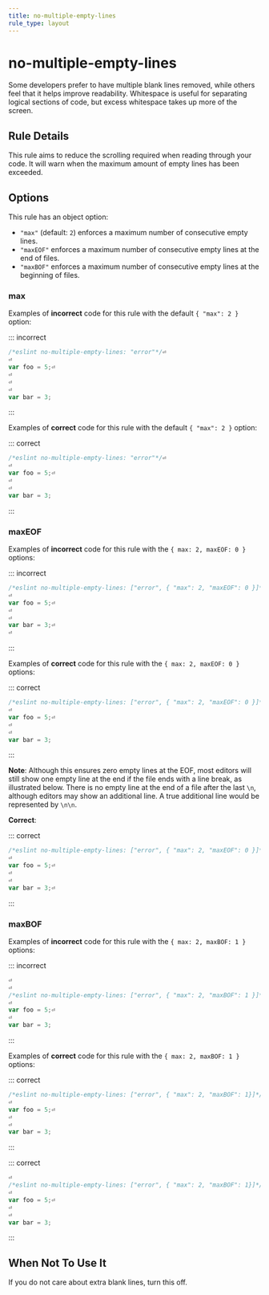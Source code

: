 ```yaml
---
title: no-multiple-empty-lines
rule_type: layout
---
```


# no-multiple-empty-lines

Some developers prefer to have multiple blank lines removed, while others feel that it helps improve readability. Whitespace is useful for separating logical sections of code, but excess whitespace takes up more of the screen.

## Rule Details

This rule aims to reduce the scrolling required when reading through your code. It will warn when the maximum amount of empty lines has been exceeded.

## Options

This rule has an object option:

- `"max"` (default: `2`) enforces a maximum number of consecutive empty lines.
- `"maxEOF"` enforces a maximum number of consecutive empty lines at the end of files.
- `"maxBOF"` enforces a maximum number of consecutive empty lines at the beginning of files.

### max

Examples of **incorrect** code for this rule with the default `{ "max": 2 }` option:

::: incorrect

```js
/*eslint no-multiple-empty-lines: "error"*/⏎
⏎
var foo = 5;⏎
⏎
⏎
⏎
var bar = 3;
```

:::

Examples of **correct** code for this rule with the default `{ "max": 2 }` option:

::: correct

```js
/*eslint no-multiple-empty-lines: "error"*/⏎
⏎
var foo = 5;⏎
⏎
⏎
var bar = 3;
```

:::

### maxEOF

Examples of **incorrect** code for this rule with the `{ max: 2, maxEOF: 0 }` options:

::: incorrect

```js
/*eslint no-multiple-empty-lines: ["error", { "max": 2, "maxEOF": 0 }]*/⏎
⏎
var foo = 5;⏎
⏎
⏎
var bar = 3;⏎
⏎

```

:::

Examples of **correct** code for this rule with the `{ max: 2, maxEOF: 0 }` options:

::: correct

```js
/*eslint no-multiple-empty-lines: ["error", { "max": 2, "maxEOF": 0 }]*/⏎
⏎
var foo = 5;⏎
⏎
⏎
var bar = 3;
```

:::

**Note**: Although this ensures zero empty lines at the EOF, most editors will still show one empty line at the end if the file ends with a line break, as illustrated below. There is no empty line at the end of a file after the last `\n`, although editors may show an additional line. A true additional line would be represented by `\n\n`.

**Correct**:

::: correct

```js
/*eslint no-multiple-empty-lines: ["error", { "max": 2, "maxEOF": 0 }]*/⏎
⏎
var foo = 5;⏎
⏎
⏎
var bar = 3;⏎

```

:::

### maxBOF

Examples of **incorrect** code for this rule with the `{ max: 2, maxBOF: 1 }` options:

::: incorrect

```js
⏎
⏎
/*eslint no-multiple-empty-lines: ["error", { "max": 2, "maxBOF": 1 }]*/⏎
⏎
var foo = 5;⏎
⏎
var bar = 3;
```

:::

Examples of **correct** code for this rule with the `{ max: 2, maxBOF: 1 }` options:

::: correct

```js
/*eslint no-multiple-empty-lines: ["error", { "max": 2, "maxBOF": 1}]*/⏎
⏎
var foo = 5;⏎
⏎
⏎
var bar = 3;
```

:::

::: correct

```js
⏎
/*eslint no-multiple-empty-lines: ["error", { "max": 2, "maxBOF": 1}]*/⏎
⏎
var foo = 5;⏎
⏎
⏎
var bar = 3;
```

:::

## When Not To Use It

If you do not care about extra blank lines, turn this off.
